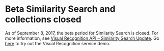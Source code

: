 # Beta Similarity Search and collections closed

As of September 8, 2017, the beta period for Similarity Search is closed. For more information, see [Visual Recognition API – Similarity Search Update][update]. Go [here][vr_demo] to try out the Visual Recognition service demo.

[update]: https://www.ibm.com/blogs/bluemix/2017/08/visual-recognition-api-similarity-search-update/
[vr_demo]: https://visual-recognition-demo.mybluemix.net/
